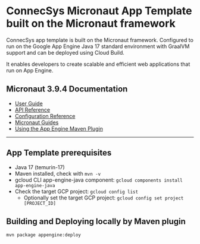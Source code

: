 # ConnecSys Micronaut App Template built on the Micronaut framework

ConnecSys app template is built on the Micronaut framework. Configured to run on the Google App Engine Java 17 standard
environment with GraalVM support and can be deployed using Cloud Build.

It enables developers to create scalable and efficient web applications that run on App Engine.

## Micronaut 3.9.4 Documentation

- [User Guide](https://docs.micronaut.io/3.9.4/guide/index.html)
- [API Reference](https://docs.micronaut.io/3.9.4/api/index.html)
- [Configuration Reference](https://docs.micronaut.io/3.9.4/guide/configurationreference.html)
- [Micronaut Guides](https://guides.micronaut.io/latest/index.html)
- [Using the App Engine Maven Plugin](https://cloud.google.com/appengine/docs/standard/java-gen2/using-maven)

---

## App Template prerequisites

* Java 17 (temurin-17)
* Maven installed, check with `mvn -v`
* gcloud CLI app-engine-java component: `gcloud components install app-engine-java`
* Check the target GCP project: `gcloud config list`
    * Optionally set the target GCP project: `gcloud config set project [PROJECT_ID]`

## Building and Deploying locally by Maven plugin

```
mvn package appengine:deploy
```
